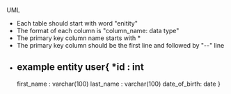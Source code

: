 UML

- Each table should start with word "enitity"
- The format of each column is "column_name: data type"
- The primary key column name starts with *
- The primary key column should be the first line and followed by "--" line
- example
entity user{
  *id : int
  --
  first_name :   varchar(100)
  last_name :    varchar(100)
  date_of_birth: date
}
